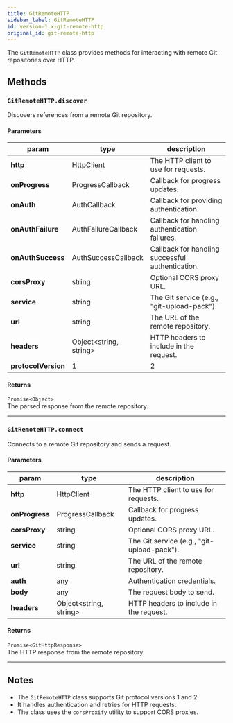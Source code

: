 ```yaml
---
title: GitRemoteHTTP
sidebar_label: GitRemoteHTTP
id: version-1.x-git-remote-http
original_id: git-remote-http
---
```


The `GitRemoteHTTP` class provides methods for interacting with remote Git repositories over HTTP.

## Methods

### `GitRemoteHTTP.discover`

Discovers references from a remote Git repository.

#### Parameters

| param           | type                              | description                                   |
| --------------- | --------------------------------- | --------------------------------------------- |
| **http**        | HttpClient                        | The HTTP client to use for requests.          |
| **onProgress**  | ProgressCallback                 | Callback for progress updates.                |
| **onAuth**      | AuthCallback                     | Callback for providing authentication.        |
| **onAuthFailure** | AuthFailureCallback            | Callback for handling authentication failures.|
| **onAuthSuccess** | AuthSuccessCallback            | Callback for handling successful authentication.|
| **corsProxy**   | string                           | Optional CORS proxy URL.                      |
| **service**     | string                           | The Git service (e.g., "git-upload-pack").    |
| **url**         | string                           | The URL of the remote repository.             |
| **headers**     | Object<string, string>           | HTTP headers to include in the request.       |
| **protocolVersion** | 1 | 2                        | The Git protocol version to use.              |

#### Returns

`Promise<Object>`  
The parsed response from the remote repository.

---

### `GitRemoteHTTP.connect`

Connects to a remote Git repository and sends a request.

#### Parameters

| param           | type                              | description                                   |
| --------------- | --------------------------------- | --------------------------------------------- |
| **http**        | HttpClient                        | The HTTP client to use for requests.          |
| **onProgress**  | ProgressCallback                 | Callback for progress updates.                |
| **corsProxy**   | string                           | Optional CORS proxy URL.                      |
| **service**     | string                           | The Git service (e.g., "git-upload-pack").    |
| **url**         | string                           | The URL of the remote repository.             |
| **auth**        | any                              | Authentication credentials.                   |
| **body**        | any                              | The request body to send.                     |
| **headers**     | Object<string, string>           | HTTP headers to include in the request.       |

#### Returns

`Promise<GitHttpResponse>`  
The HTTP response from the remote repository.

---

## Notes

- The `GitRemoteHTTP` class supports Git protocol versions 1 and 2.
- It handles authentication and retries for HTTP requests.
- The class uses the `corsProxify` utility to support CORS proxies.

<script>
(function rewriteEditLink() {
  const el = document.querySelector('a.edit-page-link.button');
  if (el) {
    el.href = 'https://github.com/isomorphic-git/isomorphic-git/edit/main/src/managers/GitRemoteHTTP.js';
  }
})();
</script>